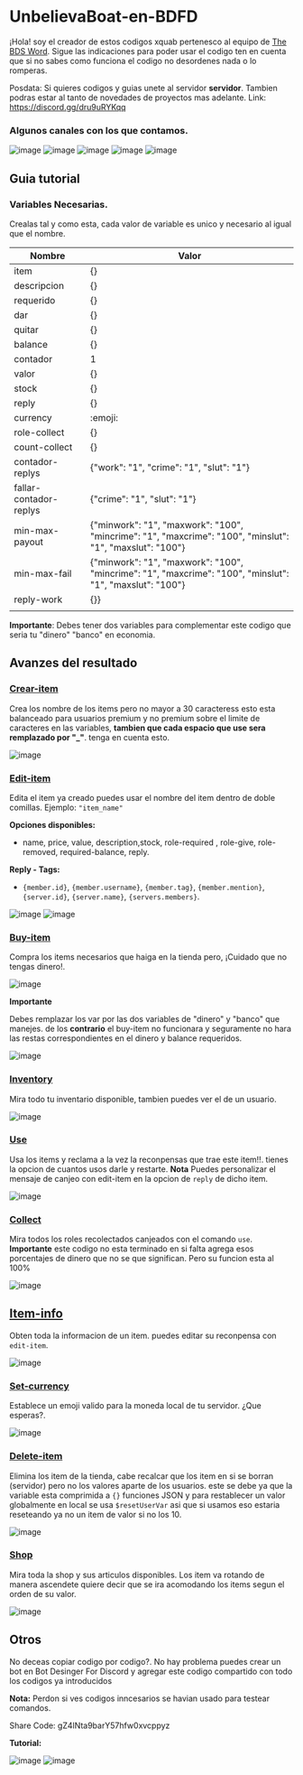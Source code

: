 # UnbelievaBoat-en-BDFD

¡Hola! soy el creador de estos codigos xquab pertenesco al equipo de [The BDS Word](https://discord.gg/dru9uRYKqq). Sigue las indicaciones para poder usar el codigo ten en cuenta que si no sabes como funciona el codigo no desordenes nada o lo romperas.

Posdata: Si quieres codigos y guias unete al servidor **servidor**. Tambien podras estar al tanto de novedades de proyectos mas adelante.
Link: https://discord.gg/dru9uRYKqq

### Algunos canales con los que contamos.

![image](https://github.com/quabwww/UnbelievaBoat-BDFD/assets/148601206/48c08513-60a8-4b1a-ba40-01fec23548ba) ![image](https://github.com/quabwww/UnbelievaBoat-BDFD/assets/148601206/cdfd37cb-644b-45d9-b2c7-efa3c973d10f) ![image](https://github.com/quabwww/UnbelievaBoat-BDFD/assets/148601206/ea18e114-b14e-40f9-94d3-7cf16a932f75) ![image](https://github.com/quabwww/UnbelievaBoat-BDFD/assets/148601206/0e7a6b43-0855-4737-af73-cc668f48f102) ![image](https://github.com/quabwww/UnbelievaBoat-BDFD/assets/148601206/00c86bed-9cd5-471c-8065-9c73514e9792)





## Guia tutorial

### Variables Necesarias.

Crealas tal y como esta, cada valor de variable es unico y necesario al igual que el nombre.

|    Nombre              |                                                 Valor                                                  | 
| -----------------------| -------------------------------------------------------------------------------------------------------| 
| item                   |                        {}                                                                              |
| descripcion            |                        {}                                                                              |
| requerido              |                        {}                                                                              |
| dar                    |                        {}                                                                              |
| quitar                 |                        {}                                                                              |
| balance                |                        {}                                                                              |
| contador               |                         1                                                                              |
| valor                  |                        {}                                                                              |
| stock                  |                        {}                                                                              |
| reply                  |                        {}                                                                              |
| currency               |                      :emoji:                                                                           |
| role-collect           |                        {}                                                                              |
| count-collect          |                        {}                                                                              |
| contador-replys        |   {"work": "1", "crime": "1", "slut": "1"}                                                             |
| fallar-contador-replys |   {"crime": "1", "slut": "1"}                                                             |
| min-max-payout         |{"minwork": "1", "maxwork": "100", "mincrime": "1", "maxcrime": "100", "minslut": "1", "maxslut": "100"}|
| min-max-fail           |{"minwork": "1", "maxwork": "100", "mincrime": "1", "maxcrime": "100", "minslut": "1", "maxslut": "100"}|
| reply-work           |{}}
                         |

__Importante__: Debes tener dos variables para complementar este codigo que seria tu "dinero" "banco" en economia.

## Avanzes del resultado

### [Crear-item](https://github.com/quabwww/UnbelievaBoat-BDFD/blob/main/UnbelievaBoat%3A%20Create-item)
Crea los nombre de los items pero no mayor a 30 caracteress esto esta balanceado para usuarios premium y no premium sobre el limite de caracteres en las variables, __tambien que cada espacio que use sera remplazado por "_"__. tenga en cuenta esto.

![image](https://github.com/quabwww/UnbelievaBoat-BDFD/assets/148601206/3266ff80-de49-4d03-9485-e98dbe47ffbb)

### [Edit-item](https://github.com/quabwww/UnbelievaBoat-BDFD/blob/main/UnbelievaBoat%3A%20Edit-item)
Edita el item ya creado puedes usar el nombre del item dentro de doble comillas.
Ejemplo: `"item_name"`

__Opciones disponibles:__
- name, price, value, description,stock, role-required , role-give, role-removed, required-balance, reply.

__Reply - Tags:__
- `{member.id}`, `{member.username}`, `{member.tag}`, `{member.mention}`, `{server.id}`, `{server.name}`, `{servers.members}`.

![image](https://github.com/quabwww/UnbelievaBoat-BDFD/assets/148601206/508f0024-de62-4c20-b56c-1f7ec713a7f9) ![image](https://github.com/quabwww/UnbelievaBoat-BDFD/assets/148601206/b74b2db6-4d83-407e-8c39-9099b8a51af7)

### [Buy-item](https://github.com/quabwww/UnbelievaBoat-BDFD/blob/main/UnbelievaBoat%3A%20Buy-item)
Compra los items necesarios que haiga en la tienda pero, ¡Cuidado que no tengas dinero!.

![image](https://github.com/quabwww/UnbelievaBoat-BDFD/assets/148601206/05a36ba9-6171-4527-b119-c8bb202c6409)

__Importante__

Debes remplazar los var por las dos variables de "dinero" y "banco" que manejes.
de los __contrario__ el buy-item no funcionara y seguramente no hara las restas correspondientes en el dinero y balance requeridos.

![image](https://github.com/quabwww/UnbelievaBoat-BDFD/assets/148601206/24f2ada0-737b-401b-ba60-f0484ea3057b)

### [Inventory](https://github.com/quabwww/UnbelievaBoat-BDFD/blob/main/UnbelievaBoat%3A%20Inventory)

Mira todo tu inventario disponible, tambien puedes ver el de un usuario.

![image](https://github.com/quabwww/UnbelievaBoat-BDFD/assets/148601206/b1f489cb-e7f8-40d7-af73-bef7995d98b1)

### [Use](https://github.com/quabwww/UnbelievaBoat-BDFD/blob/main/UnbelievaBoat%3A%20Use)

Usa los items y reclama a la vez la reconpensas que trae este item!!. tienes la opcion de cuantos usos darle y restarte.
__Nota__
Puedes personalizar el mensaje de canjeo con edit-item en la opcion de `reply` de dicho item.

![image](https://github.com/quabwww/UnbelievaBoat-BDFD/assets/148601206/ecb8987b-b361-4131-adad-87ce2e27268a)

### [Collect](https://github.com/quabwww/UnbelievaBoat-BDFD/blob/main/UnbelievaBoat%3A%20Collect)
Mira todos los roles recolectados canjeados con el comando `use`. 
__Importante__
este codigo no esta terminado en si falta agrega esos porcentajes de dinero que no se que significan. Pero su funcion esta al 100%

![image](https://github.com/quabwww/UnbelievaBoat-BDFD/assets/148601206/d8f18baf-6523-460f-be34-49a7718aba56)

## [Item-info](https://github.com/quabwww/UnbelievaBoat-BDFD/blob/main/UnbelievaBoat%3A%20Item-info)
Obten toda la informacion de un item. puedes editar su reconpensa con `edit-item`.

![image](https://github.com/quabwww/UnbelievaBoat-BDFD/assets/148601206/5b87e80c-fda9-4139-bc43-ea6aa4f13c01)

### [Set-currency](https://github.com/quabwww/UnbelievaBoat-BDFD/blob/main/Unbeliebeboat%3A%20Set-currency)
Establece un emoji valido para la moneda local de tu servidor. ¿Que esperas?.

![image](https://github.com/quabwww/UnbelievaBoat-BDFD/assets/148601206/089486a3-2469-4b9e-ada1-5d472c699788)

### [Delete-item](https://github.com/quabwww/UnbelievaBoat-BDFD/blob/main/Unbeliebeboat%3A%20Delete-item)
Elimina los item de la tienda, cabe recalcar que los item en si se borran (servidor) pero no los valores aparte de los usuarios.
este se debe ya que la variable esta comprimida a `{}` funciones JSON y para restablecer un valor globalmente en local se usa `$resetUserVar` asi que si usamos eso estaria reseteando ya no un item de valor si no los 10.

![image](https://github.com/quabwww/UnbelievaBoat-BDFD/assets/148601206/4ec0b4ce-9ada-4821-86e2-340ba7c618d6)

### [Shop](https://github.com/quabwww/UnbelievaBoat-BDFD/blob/main/Unbeliebeboat%3A%20Shop)
Mira toda la shop y sus articulos disponibles. Los item va rotando de manera ascendete quiere decir que se ira acomodando los items segun el orden de su valor.

![image](https://github.com/quabwww/UnbelievaBoat-BDFD/assets/148601206/cc591118-b928-4a48-8632-65ea8d7756ef)

## Otros

No deceas copiar codigo por codigo?. No hay problema puedes crear un bot en Bot Desinger For Discord y agregar este codigo compartido con todo los codigos ya introducidos

**Nota:** Perdon si ves codigos inncesarios se havian usado para testear comandos.

Share Code: gZ4lNta9barY57hfw0xvcppyz

**Tutorial:**

![image](https://github.com/quabwww/UnbelievaBoat-BDFD/assets/148601206/d43e2b47-1812-4745-b64b-9879aed8144b) ![image](https://github.com/quabwww/UnbelievaBoat-BDFD/assets/148601206/0ce885b0-d99a-4c8e-8749-bd66a77bdeea)




